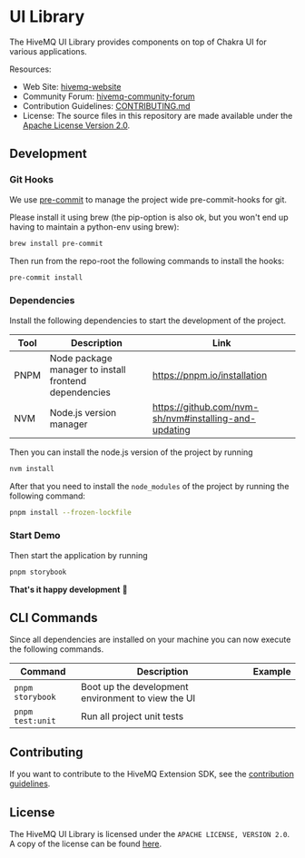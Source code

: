 # UI Library

The HiveMQ UI Library provides components on top of Chakra UI for various applications.

Resources:
* Web Site: [hivemq-website](http://www.hivemq.com)
* Community Forum: [hivemq-community-forum](https://community.hivemq.com/)
* Contribution Guidelines: [CONTRIBUTING.md](CONTRIBUTING.md)
* License: The source files in this repository are made available under the [Apache License Version 2.0](LICENSE).

## Development

### Git Hooks

We use [pre-commit](https://pre-commit.com/) to manage the project wide pre-commit-hooks for git.

Please install it using brew (the pip-option is also ok, but you won't end up having to maintain a python-env using brew):

```bash
brew install pre-commit
```

Then run from the repo-root the following commands to install the hooks:

```bash
pre-commit install
```

### Dependencies

Install the following dependencies to start the development of the project.

| Tool | Description                                           | Link                                                  |
| ---- | ----------------------------------------------------- | ----------------------------------------------------- |
| PNPM | Node package manager to install frontend dependencies | https://pnpm.io/installation                          |
| NVM  | Node.js version manager                               | https://github.com/nvm-sh/nvm#installing-and-updating |

Then you can install the node.js version of the project by running

```bash
nvm install
```

After that you need to install the `node_modules` of the project by running the following command:

```bash
pnpm install --frozen-lockfile
```

### Start Demo

Then start the application by running

```bash
pnpm storybook
```

**That's it happy development** 🎉

## CLI Commands

Since all dependencies are installed on your machine you can now execute the following commands.

| Command          | Description                                        | Example |
| ---------------- | -------------------------------------------------- | ------- |
| `pnpm storybook` | Boot up the development environment to view the UI |         |
| `pnpm test:unit` | Run all project unit tests                         |         |


## Contributing

If you want to contribute to the HiveMQ Extension SDK, see the [contribution guidelines](CONTRIBUTING.md).

## License

The HiveMQ UI Library is licensed under the `APACHE LICENSE, VERSION 2.0`.
A copy of the license can be found [here](LICENSE).